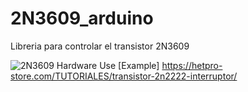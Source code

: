 # 2N3609_arduino
Libreria para controlar el transistor 2N3609

![2N3609 Hardware Use](https://hetpro-store.com/TUTORIALES/wp-content/uploads/2015/03/Captura.jpg?x18372)
[Example] https://hetpro-store.com/TUTORIALES/transistor-2n2222-interruptor/
